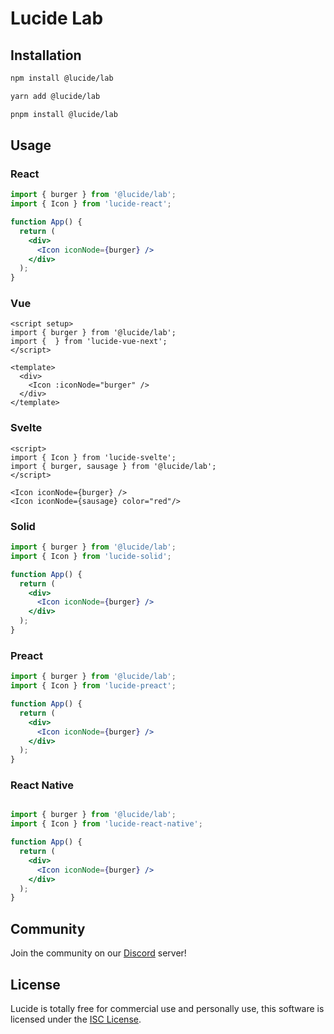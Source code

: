 # Lucide Lab

## Installation

```sh
npm install @lucide/lab
```

```sh
yarn add @lucide/lab
```

```sh
pnpm install @lucide/lab
```

## Usage

### React

```jsx
import { burger } from '@lucide/lab';
import { Icon } from 'lucide-react';

function App() {
  return (
    <div>
      <Icon iconNode={burger} />
    </div>
  );
}
```

### Vue

```vue
<script setup>
import { burger } from '@lucide/lab';
import {  } from 'lucide-vue-next';
</script>

<template>
  <div>
    <Icon :iconNode="burger" />
  </div>
</template>
```

### Svelte

```svelte
<script>
import { Icon } from 'lucide-svelte';
import { burger, sausage } from '@lucide/lab';
</script>

<Icon iconNode={burger} />
<Icon iconNode={sausage} color="red"/>
```

### Solid

```jsx
import { burger } from '@lucide/lab';
import { Icon } from 'lucide-solid';

function App() {
  return (
    <div>
      <Icon iconNode={burger} />
    </div>
  );
}
```

### Preact

```jsx
import { burger } from '@lucide/lab';
import { Icon } from 'lucide-preact';

function App() {
  return (
    <div>
      <Icon iconNode={burger} />
    </div>
  );
}
```

### React Native

```jsx

import { burger } from '@lucide/lab';
import { Icon } from 'lucide-react-native';

function App() {
  return (
    <div>
      <Icon iconNode={burger} />
    </div>
  );
}
```

## Community

Join the community on our [Discord](https://discord.gg/EH6nSts) server!

## License

Lucide is totally free for commercial use and personally use, this software is licensed under the [ISC License](https://github.com/lucide-icons/lucide/blob/main/LICENSE).

